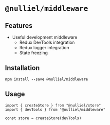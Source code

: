 # `@nulliel/middleware`

## Features

* Useful development middleware  
  * Redux DevTools integration
  * Redux logger integration
  * State freezing

## Installation

`npm install --save @nulliel/middleware`

## Usage

```
import { createStore } from "@nulliel/store"
import { devTools } from "@nulliel/middleware"

const store = createStore(devTools)
```


